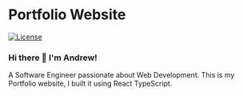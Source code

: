 # Portfolio Website

[![License](https://img.shields.io/github/license/Your-Username/Your-Repository?style=flat)](https://choosealicense.com/)

### Hi there 👋 I'm Andrew!

A Software Engineer passionate about Web Development. This is my Portfolio website, I built it using React TypeScript.
<br>
</p>